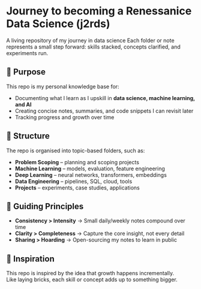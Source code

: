 # Journey to becoming a Renessanice Data Science (j2rds)

A living repository of my journey in data science 
Each folder or note represents a small step forward: skills stacked, concepts clarified, and experiments run.  

## 🎯 Purpose
This repo is my personal knowledge base for:
- Documenting what I learn as I upskill in **data science, machine learning, and AI**  
- Creating concise notes, summaries, and code snippets I can revisit later  
- Tracking progress and growth over time  

## 📂 Structure
The repo is organised into topic-based folders, such as:
- **Problem Scoping** – planning and scoping projects
- **Machine Learning** – models, evaluation, feature engineering  
- **Deep Learning** – neural networks, transformers, embeddings  
- **Data Engineering** – pipelines, SQL, cloud, tools  
- **Projects** – experiments, case studies, applications  

## 🚀 Guiding Principles
- **Consistency > Intensity** → Small daily/weekly notes compound over time  
- **Clarity > Completeness** → Capture the core insight, not every detail  
- **Sharing > Hoarding** → Open-sourcing my notes to learn in public  

## 🌱 Inspiration
This repo is inspired by the idea that growth happens incrementally.  
Like laying bricks, each skill or concept adds up to something bigger.  

